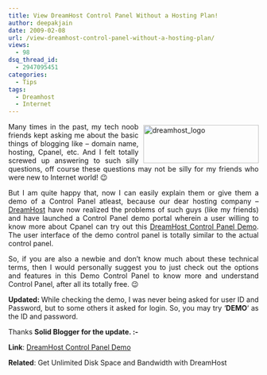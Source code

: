 ```yaml
---
title: View DreamHost Control Panel Without a Hosting Plan!
author: deepakjain
date: 2009-02-08
url: /view-dreamhost-control-panel-without-a-hosting-plan/
views:
  - 98
dsq_thread_id:
  - 2947095451
categories:
  - Tips
tags:
  - Dreamhost
  - Internet
---
```

<p align="justify">
  <a href="http://www.dreamhost.com" onclick="_gaq.push(['_trackEvent', 'outbound-article', 'http://www.dreamhost.com', '']);" ><img class="wp-image-53969" style="border-right: 0px;border-top: 0px;margin: 5px 0px 0px 10px;border-left: 0px;border-bottom: 0px" src="http://cdn.devilsworkshop.org/files/2009/02/dreamhost-logo.png" border="0" alt="dreamhost_logo" width="232" height="77" align="right" /></a> Many times in the past, my tech noob friends kept asking me about the basic things of blogging like &#8211; domain name, hosting, Cpanel, etc. And I felt totally screwed up answering to such silly questions, off course these questions may not be silly for my friends who were new to Internet world! 😉
</p>

<p align="justify">
  But I am quite happy that, now I can easily explain them or give them a demo of a Control Panel atleast, because our dear hosting company – <a href="http://devilsworkshop.org/dreamhost/">DreamHost</a> have now realized the problems of such guys (like my friends) and have launched a Control Panel demo portal wherein a user willing to know more about Cpanel can try out this <a href="https://demo.dreamhost.com" onclick="_gaq.push(['_trackEvent', 'outbound-article', 'https://demo.dreamhost.com', 'DreamHost Control Panel Demo']);" >DreamHost Control Panel Demo</a>. The user interface of the demo control panel is totally similar to the actual control panel.
</p>

<p align="justify">
  So, if you are also a newbie and don’t know much about these technical terms, then I would personally suggest you to just check out the options and features in this Demo Control Panel to know more and understand Control Panel, after all its totally free. 😉
</p>

<p align="justify">
  <strong>Updated</strong><strong></strong><strong>: </strong>While checking the demo, I was never being asked for user ID and Password, but to some others it asked for login. So, you may try &#8216;<strong>DEMO</strong>&#8216; as the ID and password.
</p>

<p align="justify">
  Thanks <strong>Solid Blogger for the update. <img src="http://devilsworkshop.org/wp-includes/images/smilies/simple-smile.png" alt=":-)" class="wp-smiley" style="height: 1em; max-height: 1em;" /></strong><strong></strong><strong></strong><strong><strong><br /> </strong></strong>
</p>

<p align="justify">
  <strong>Link</strong>: <a href="https://demo.dreamhost.com/" onclick="_gaq.push(['_trackEvent', 'outbound-article', 'https://demo.dreamhost.com/', 'DreamHost Control Panel Demo']);" >DreamHost Control Panel Demo</a>
</p>

<p align="justify">
  <strong>Related</strong>: Get Unlimited Disk Space and Bandwidth with DreamHost
</p>
